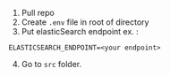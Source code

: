 1. Pull repo
2. Create `.env` file in root of directory
3. Put elasticSearch endpoint ex. :
```
ELASTICSEARCH_ENDPOINT=<your endpoint>
```
4. Go to `src` folder.

